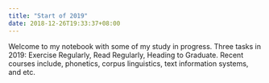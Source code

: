 ```yaml
---
title: "Start of 2019"
date: 2018-12-26T19:33:37+08:00
---
```


Welcome to my notebook with some of my study in progress. Three tasks in 2019:
Exercise Regularly, Read Regularly, Heading to Graduate.
 Recent courses include, phonetics, corpus linguistics, text information systems, and etc. 
